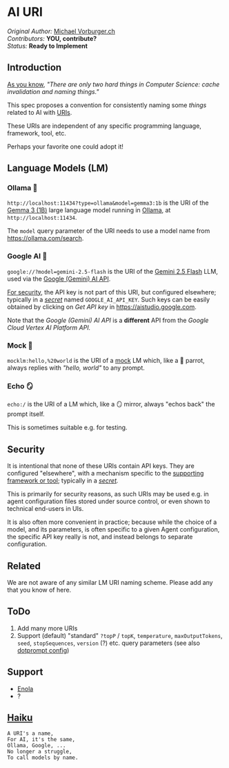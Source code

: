 <!--
    SPDX-License-Identifier: Apache-2.0

    Copyright 2025 The Enola <https://enola.dev> Authors

    Licensed under the Apache License, Version 2.0 (the "License");
    you may not use this file except in compliance with the License.
    You may obtain a copy of the License at

        https://www.apache.org/licenses/LICENSE-2.0

    Unless required by applicable law or agreed to in writing, software
    distributed under the License is distributed on an "AS IS" BASIS,
    WITHOUT WARRANTIES OR CONDITIONS OF ANY KIND, either express or implied.
    See the License for the specific language governing permissions and
    limitations under the License.
-->

# AI URI

_Original Author:_ [Michael Vorburger.ch](https://www.vorburger.ch)
<br>_Contributors:_ **YOU, contribute?**
<br>_Status:_ **Ready to Implement**

## Introduction

[As you know](https://martinfowler.com/bliki/TwoHardThings.html), _"There are only two hard things in Computer Science: cache invalidation and naming things."_

This spec proposes a convention for consistently naming some _things_ related to AI with [URIs](https://en.wikipedia.org/wiki/Uniform_Resource_Identifier).

These URIs are independent of any specific programming language, framework, tool, etc.

Perhaps your favorite one could adopt it!

## Language Models (LM)

### Ollama 🦙

`http://localhost:11434?type=ollama&model=gemma3:1b` is the URI of the [Gemma 3 (1B)](https://ai.google.dev/gemma/) large language model running in [Ollama](https://ollama.com), at `http://localhost:11434`.

The `model` query parameter of the URI needs to use a model name from https://ollama.com/search.

### Google AI 🔮

`google://?model=gemini-2.5-flash` is the URI of the [Gemini 2.5 Flash](https://ai.google.dev/gemini-api/docs/models) LLM, used via the [Google (Gemini) AI API](https://ai.google.dev/gemini-api/).

[For security](#security), the API key is not part of this URI, but configured elsewhere; typically in a _[secret](../../use/secret/index.md)_ named `GOOGLE_AI_API_KEY`. Such keys can be easily obtained by clicking on _Get API key_ in https://aistudio.google.com.

Note that the _Google (Gemini) AI API_ is a **different** API from the _Google Cloud Vertex AI Platform API._

### Mock 🦜

`mocklm:hello,%20world` is the URI of a [mock](https://en.wikipedia.org/wiki/Mock_object) LM which, like a 🦜 parrot, always replies with _"hello, world"_ to any prompt.

### Echo 🪞

`echo:/` is the URI of a LM which, like a 🪞 mirror, always "echos back" the prompt itself.

This is sometimes suitable e.g. for testing.

## Security

It is intentional that none of these URIs contain API keys. They are configured "elsewhere", with a mechanism specific to the [supporting framework or tool](#support); typically in a _[secret](../../use/secret/index.md)._

This is primarily for security reasons, as such URIs may be used e.g. in agent configuration files stored under source control, or even shown to technical end-users in UIs.

It is also often more convenient in practice; because while the choice of a model, and its parameters, is often specific to a given Agent configuration, the specific API key really is not, and instead belongs to separate configuration.

## Related

We are not aware of any similar LM URI naming scheme. Please add any that you know of here.

## ToDo

1. Add many more URIs
1. Support (default) "standard" `?topP` / `topK`, `temperature`, `maxOutputTokens`, `seed`, `stopSequences`, `version` (?) etc. query parameters (see also [dotprompt config](https://google.github.io/dotprompt/reference/frontmatter/#config))

## Support

* [Enola](../../use/chat/index.md)
* ?

## [Haiku](https://github.com/enola-dev/enola/pull/1390)

```english
A URI's a name,
For AI, it's the same,
Ollama, Google, ...
No longer a struggle,
To call models by name.
```
